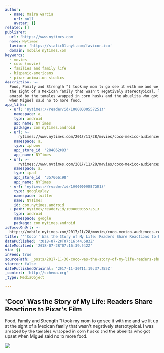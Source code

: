 ```yaml
---
author:
  - name: Maira Garcia
    url: null
    avatar: {}
related: []
publisher:
  url: 'https://www.nytimes.com'
  name: Nytimes
  favicon: 'https://static01.nyt.com/favicon.ico'
  domain: mobile.nytimes.com
keywords:
  - movies
  - coco (movie)
  - families and family life
  - hispanic-americans
  - pixar animation studios
description: >-
  Food, Family and Strength "l took my mom to go see it with me and we lit up at
  the sight of a Mexican family that wasn't negatively stereotypical. l was
  amazed by the tamales wrapped in corn husks and the abuelita who got upset
  when Miguel said no to more food.
app_links:
  - url: 'nytimes://reader/id/100000005572513'
    namespace: ai
    type: android
    app_name: NYTimes
    package: com.nytimes.android
  - url: >-
      nytimes://www.nytimes.com/2017/11/28/movies/coco-mexico-audiences-react-pixars.html
    namespace: ai
    type: iphone
    app_store_id: '284862083'
    app_name: NYTimes
  - url: >-
      nytimes://www.nytimes.com/2017/11/28/movies/coco-mexico-audiences-react-pixars.html
    namespace: ai
    type: ipad
    app_store_id: '357066198'
    app_name: NYTimes
  - url: 'nytimes://reader/id/100000005572513'
    type: googleplay
    namespace: twitter
    name: NYTimes
    id: com.nytimes.android
  - path: nytimes/reader/id/100000005572513
    type: android
    namespace: google
    package: com.nytimes.android
isBasedOnUrl: >-
  https://mobile.nytimes.com/2017/11/28/movies/coco-mexico-audiences-react-pixars.amp.html
title: '''Coco'' Was the Story of My Life: Readers Share Reactions to Pixar''s Film'
datePublished: '2018-07-28T07:16:44.683Z'
dateModified: '2018-07-28T07:16:39.042Z'
via: {}
inFeed: true
sourcePath: _posts/2017-11-30-coco-was-the-story-of-my-life-readers-share-reactions-to.md
starred: false
datePublishedOriginal: '2017-11-30T11:19:37.255Z'
_context: 'http://schema.org'
_type: MediaObject

---
```

<article style=""><h1>'Coco' Was the Story of My Life: Readers Share Reactions to Pixar's Film</h1><p>Food, Family and Strength "l took my mom to go see it with me and we lit up at the sight of a Mexican family that wasn't negatively stereotypical. l was amazed by the tamales wrapped in corn husks and the abuelita who got upset when Miguel said no to more food.</p><img src="https://static01.nyt.com/images/2017/11/30/arts/30coco-reax/29coco-reax-facebookJumbo.jpg" /></article>